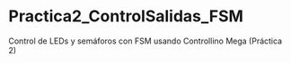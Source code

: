 # Practica2_ControlSalidas_FSM
Control de LEDs y semáforos con FSM usando Controllino Mega (Práctica 2)
